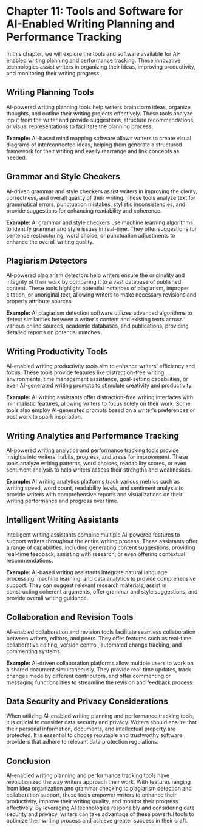 Chapter 11: Tools and Software for AI-Enabled Writing Planning and Performance Tracking
=======================================================================================

In this chapter, we will explore the tools and software available for AI-enabled writing planning and performance tracking. These innovative technologies assist writers in organizing their ideas, improving productivity, and monitoring their writing progress.

Writing Planning Tools
----------------------

AI-powered writing planning tools help writers brainstorm ideas, organize thoughts, and outline their writing projects effectively. These tools analyze input from the writer and provide suggestions, structure recommendations, or visual representations to facilitate the planning process.

**Example:** AI-based mind mapping software allows writers to create visual diagrams of interconnected ideas, helping them generate a structured framework for their writing and easily rearrange and link concepts as needed.

Grammar and Style Checkers
--------------------------

AI-driven grammar and style checkers assist writers in improving the clarity, correctness, and overall quality of their writing. These tools analyze text for grammatical errors, punctuation mistakes, stylistic inconsistencies, and provide suggestions for enhancing readability and coherence.

**Example:** AI grammar and style checkers use machine learning algorithms to identify grammar and style issues in real-time. They offer suggestions for sentence restructuring, word choice, or punctuation adjustments to enhance the overall writing quality.

Plagiarism Detectors
--------------------

AI-powered plagiarism detectors help writers ensure the originality and integrity of their work by comparing it to a vast database of published content. These tools highlight potential instances of plagiarism, improper citation, or unoriginal text, allowing writers to make necessary revisions and properly attribute sources.

**Example:** AI plagiarism detection software utilizes advanced algorithms to detect similarities between a writer's content and existing texts across various online sources, academic databases, and publications, providing detailed reports on potential matches.

Writing Productivity Tools
--------------------------

AI-enabled writing productivity tools aim to enhance writers' efficiency and focus. These tools provide features like distraction-free writing environments, time management assistance, goal-setting capabilities, or even AI-generated writing prompts to stimulate creativity and productivity.

**Example:** AI writing assistants offer distraction-free writing interfaces with minimalistic features, allowing writers to focus solely on their work. Some tools also employ AI-generated prompts based on a writer's preferences or past work to spark inspiration.

Writing Analytics and Performance Tracking
------------------------------------------

AI-powered writing analytics and performance tracking tools provide insights into writers' habits, progress, and areas for improvement. These tools analyze writing patterns, word choices, readability scores, or even sentiment analysis to help writers assess their strengths and weaknesses.

**Example:** AI writing analytics platforms track various metrics such as writing speed, word count, readability levels, and sentiment analysis to provide writers with comprehensive reports and visualizations on their writing performance and progress over time.

Intelligent Writing Assistants
------------------------------

Intelligent writing assistants combine multiple AI-powered features to support writers throughout the entire writing process. These assistants offer a range of capabilities, including generating content suggestions, providing real-time feedback, assisting with research, or even offering contextual recommendations.

**Example:** AI-based writing assistants integrate natural language processing, machine learning, and data analytics to provide comprehensive support. They can suggest relevant research materials, assist in constructing coherent arguments, offer grammar and style suggestions, and provide overall writing guidance.

Collaboration and Revision Tools
--------------------------------

AI-enabled collaboration and revision tools facilitate seamless collaboration between writers, editors, and peers. They offer features such as real-time collaborative editing, version control, automated change tracking, and commenting systems.

**Example:** AI-driven collaboration platforms allow multiple users to work on a shared document simultaneously. They provide real-time updates, track changes made by different contributors, and offer commenting or messaging functionalities to streamline the revision and feedback process.

Data Security and Privacy Considerations
----------------------------------------

When utilizing AI-enabled writing planning and performance tracking tools, it is crucial to consider data security and privacy. Writers should ensure that their personal information, documents, and intellectual property are protected. It is essential to choose reputable and trustworthy software providers that adhere to relevant data protection regulations.

Conclusion
----------

AI-enabled writing planning and performance tracking tools have revolutionized the way writers approach their work. With features ranging from idea organization and grammar checking to plagiarism detection and collaboration support, these tools empower writers to enhance their productivity, improve their writing quality, and monitor their progress effectively. By leveraging AI technologies responsibly and considering data security and privacy, writers can take advantage of these powerful tools to optimize their writing process and achieve greater success in their craft.
